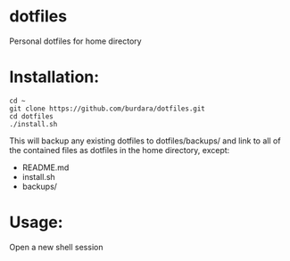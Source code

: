 dotfiles
========

Personal dotfiles for home directory

Installation:
=============

```
cd ~
git clone https://github.com/burdara/dotfiles.git
cd dotfiles
./install.sh
```

This will backup any existing dotfiles to dotfiles/backups/ and link to all of the contained files as dotfiles in the home directory, except:

* README.md 
* install.sh
* backups/


Usage:
======

Open a new shell session


